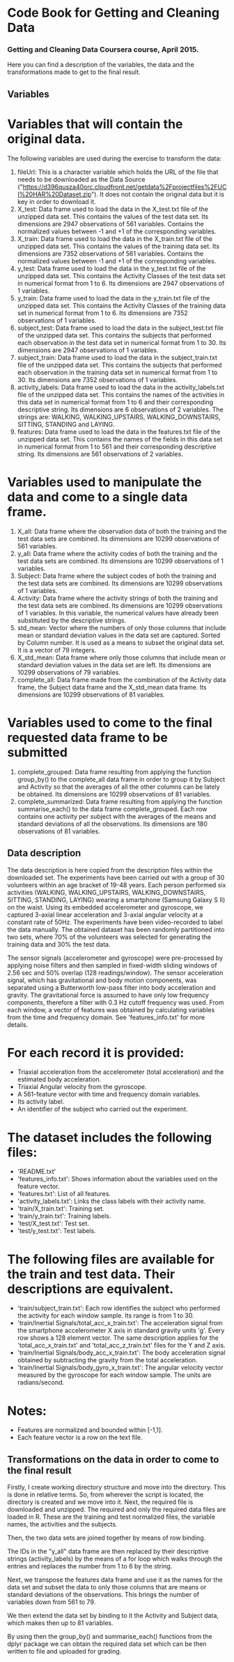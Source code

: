 # Code Book for Getting and Cleaning Data
### Getting and Cleaning Data Coursera course, April 2015.

Here you can find a description of the variables, the data and the transformations made to get to the final result.

## Variables

# Variables that will contain the original data.

The following variables are used during the exercise to transform the data:

1. fileUrl: This is a character variable which holds the URL of the file that needs to be downloaded as the Data Source ("https://d396qusza40orc.cloudfront.net/getdata%2Fprojectfiles%2FUCI%20HAR%20Dataset.zip"). It does not contain the original data but it is key in order to download it.
2. X_test: Data frame used to load the data in the X_test.txt file of the unzipped data set. This contains the values of the test data set. Its dimensions are 2947 observations of 561 variables. Contains the normalized values between -1 and +1 of the corresponding variables.
3. X_train: Data frame used to load the data in the X_train.txt file of the unzipped data set. This contains the values of the training data set. Its dimensions are 7352 observations of 561 variables. Contains the normalized values between -1 and +1 of the corresponding variables.
4. y_test: Data frame used to load the data in the y_test.txt file of the unzipped data set. This contains the Activity Classes of the test data set in numerical format from 1 to 6. Its dimensions are 2947 observations of 1 variables.
5. y_train: Data frame used to load the data in the y_train.txt file of the unzipped data set. This contains the Activity Classes of the training data set in numerical format from 1 to 6. Its dimensions are 7352 observations of 1 variables.
6. subject_test: Data frame used to load the data in the subject_test.txt file of the unzipped data set. This contains the subjects that performed each observation in the test data set in numerical format from 1 to 30. Its dimensions are 2947 observations of 1 variables.
7. subject_train: Data frame used to load the data in the subject_train.txt file of the unzipped data set. This contains the subjects that performed each observation in the training data set in numerical format from 1 to 30. Its dimensions are 7352 observations of 1 variables.
8. activity_labels: Data frame used to load the data in the activity_labels.txt file of the unzipped data set. This contains the names of the activities in this data set in numerical format from 1 to 6 and their corresponding descriptive string. Its dimensions are 6 observations of 2 variables. The strings are: WALKING, WALKING_UPSTAIRS, WALKING_DOWNSTAIRS, SITTING, STANDING and LAYING.
9. features: Data frame used to load the data in the features.txt file of the unzipped data set. This contains the names of the fields in this data set in numerical format from 1 to 561 and their corresponding descriptive string. Its dimensions are 561 observations of 2 variables.

# Variables used to manipulate the data and come to a single data frame.

1. X_all: Data frame where the observation data of both the training and the test data sets are combined. Its dimensions are 10299 observations of 561 variables.
2. y_all: Data frame where the activity codes of both the training and the test data sets are combined. Its dimensions are 10299 observations of 1 variables.
3. Subject: Data frame where the subject codes of both the training and the test data sets are combined. Its dimensions are 10299 observations of 1 variables.
4. Activity: Data frame where the activity strings of both the training and the test data sets are combined. Its dimensions are 10299 observations of 1 variables. In this variable, the numerical values have already been substituted by the descriptive strings.
5. std_mean: Vector where the numbers of only those columns that include mean or standard deviation values in the data set are captured. Sorted by Column number. It is used as a means to subset the original data set. It is a vector of 79 integers.
6. X_std_mean: Data frame where only those columns that include mean or standard deviation values in the data set are left. Its dimensions are 10299 observations of 79 variables.
7. complete_all: Data frame made from the combination of the Activity data frame, the Subject data frame and the X_std_mean data frame. Its dimensions are 10299 observations of 81 variables.

# Variables used to come to the final requested data frame to be submitted

1. complete_grouped: Data frame resulting from applying the function group_by() to the complete_all data frame in order to group it by Subject and Activity so that the averages of all the other columns can be lately be obtained. Its dimensions are 10299 observations of 81 variables.
2. complete_summarized: Data frame resulting from applying the function summarise_each() to the data frame complete_grouped. Each row contains one activity per subject with the averages of the means and standard deviations of all the observations. Its dimensions are 180 observations of 81 variables.

## Data description

The data description is here copied from the description files within the downloaded set.
The experiments have been carried out with a group of 30 volunteers within an age bracket of 19-48 years. Each person performed six activities (WALKING, WALKING_UPSTAIRS, WALKING_DOWNSTAIRS, SITTING, STANDING, LAYING) wearing a smartphone (Samsung Galaxy S II) on the waist. Using its embedded accelerometer and gyroscope, we captured 3-axial linear acceleration and 3-axial angular velocity at a constant rate of 50Hz. The experiments have been video-recorded to label the data manually. The obtained dataset has been randomly partitioned into two sets, where 70% of the volunteers was selected for generating the training data and 30% the test data. 

The sensor signals (accelerometer and gyroscope) were pre-processed by applying noise filters and then sampled in fixed-width sliding windows of 2.56 sec and 50% overlap (128 readings/window). The sensor acceleration signal, which has gravitational and body motion components, was separated using a Butterworth low-pass filter into body acceleration and gravity. The gravitational force is assumed to have only low frequency components, therefore a filter with 0.3 Hz cutoff frequency was used. From each window, a vector of features was obtained by calculating variables from the time and frequency domain. See 'features_info.txt' for more details. 

# For each record it is provided:
* Triaxial acceleration from the accelerometer (total acceleration) and the estimated body acceleration.
* Triaxial Angular velocity from the gyroscope. 
* A 561-feature vector with time and frequency domain variables. 
* Its activity label. 
* An identifier of the subject who carried out the experiment.

# The dataset includes the following files:
* 'README.txt'
* 'features_info.txt': Shows information about the variables used on the feature vector.
* 'features.txt': List of all features.
* 'activity_labels.txt': Links the class labels with their activity name.
* 'train/X_train.txt': Training set.
* 'train/y_train.txt': Training labels.
* 'test/X_test.txt': Test set.
* 'test/y_test.txt': Test labels.

# The following files are available for the train and test data. Their descriptions are equivalent. 
* 'train/subject_train.txt': Each row identifies the subject who performed the activity for each window sample. Its range is from 1 to 30. 
* 'train/Inertial Signals/total_acc_x_train.txt': The acceleration signal from the smartphone accelerometer X axis in standard gravity units 'g'. Every row shows a 128 element vector. The same description applies for the 'total_acc_x_train.txt' and 'total_acc_z_train.txt' files for the Y and Z axis. 
* 'train/Inertial Signals/body_acc_x_train.txt': The body acceleration signal obtained by subtracting the gravity from the total acceleration. 
* 'train/Inertial Signals/body_gyro_x_train.txt': The angular velocity vector measured by the gyroscope for each window sample. The units are radians/second. 

# Notes: 
* Features are normalized and bounded within [-1,1].
* Each feature vector is a row on the text file.

## Transformations on the data in order to come to the final result

Firstly, I create working directory structure and move into the directory. This is done in relative terms. So, from wherever the script is located, the directory is created and we move into it.
Next, the required file is downloaded and unzipped.
The required and only the required data files are loaded in R. These are the training and test normalized files, the variable  names, the activities and the subjects.

Then, the two data sets are joined together by means of row binding.

The IDs in the "y_all" data frame are then replaced by their descriptive strings (activity_labels) by the means of a for loop which walks through the entries and replaces the number from 1 to 6 by the string.

Next, we transpose the features data frame and use it as the names for the data set and subset the data to only those columns that are means or standard deviations of the observations. This brings the number of variables down from 561 to 79. 

We then extend the data set by binding to it the Activity and Subject data, which makes then up to 81 variables.

By using then the group_by() and summarise_each() functions from the dplyr package we can obtain the required data set which can be then written to file and uploaded for grading.

